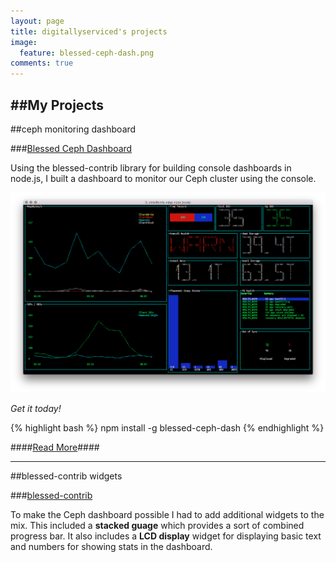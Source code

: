 ```yaml
---
layout: page
title: digitallyserviced's projects
image:
  feature: blessed-ceph-dash.png
comments: true
---
```


##My Projects
---------


##ceph monitoring dashboard

###[Blessed Ceph Dashboard](https://github.com/digitallyserviced/blessed-ceph-dash)

Using the blessed-contrib library for building console dashboards in node.js, I built a dashboard to monitor our Ceph cluster using the console. 

![screenshot](/images/blessed-ceph-dash.png)

_Get it today!_

{% highlight bash %}
npm install -g blessed-ceph-dash
{% endhighlight %}

####[Read More](/ceph-dash)####

---------

##blessed-contrib widgets

###[blessed-contrib](https://github.com/digitallyserviced/blessed-contrib)

To make the Ceph dashboard possible I had to add additional widgets to the mix. This included a **stacked guage** which provides a sort of combined progress bar. It also includes a **LCD display** widget for displaying basic text and numbers for showing stats in the dashboard.